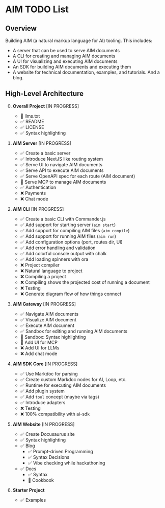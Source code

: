 # AIM TODO List

## Overview
Building AIM (a natural markup language for AI) tooling. This includes:
- A server that can be used to serve AIM documents
- A CLI for creating and managing AIM documents
- A UI for visualizing and executing AIM documents
- An SDK for building AIM documents and executing them
- A website for technical documentation, examples, and tutorials. And a blog.

## High-Level Architecture 

0. **Overall Project** [IN PROGRESS]
    - 🚧 llms.txt
    - ✅ README
    - ✅ LICENSE
    - ✅ Syntax highlighting

1. **AIM Server** [IN PROGRESS]
    - ✅ Create a basic server
    - ✅ Introduce NextJS like routing system
    - ✅ Serve UI to navigate AIM documents
    - ✅ Serve API to execute AIM documents
    - ✅ Serve OpenAPI spec for each route (AIM document)
    - 🚧 Serve MCP to manage AIM documents
    - ✅ Authentication
    - ❌ Payments
    - ❌ Chat mode

2. **AIM CLI** [IN PROGRESS]
    - ✅ Create a basic CLI with Commander.js
    - ✅ Add support for starting server (`aim start`)
    - ✅ Add support for compiling AIM files (`aim compile`)
    - ✅ Add support for running AIM files (`aim run`) 
    - ✅ Add configuration options (port, routes dir, UI)
    - ✅ Add error handling and validation
    - ✅ Add colorful console output with chalk
    - ✅ Add loading spinners with ora
    - ❌ Project compiler
    - ❌ Natural language to project
    - ❌ Compiling a project
    - ❌ Compiling shows the projected cost of running a document
    - ❌ Testing 
    - ❌ Generate diagram flow of how things connect

3. **AIM Gateway** [IN PROGRESS]
    - ✅ Navigate AIM documents
    - ✅ Visualize AIM document
    - ✅ Execute AIM document
    - ✅ Sandbox for editing and running AIM documents
    - 🚧 Sandbox: Syntax highlighting
    - 🚧 Add UI for MCP
    - ❌ Add UI for LLMs
    - ❌ Add chat mode

4. **AIM SDK Core** [IN PROGRESS]
    - ✅ Use Markdoc for parsing
    - ✅ Create custom Markdoc nodes for AI, Loop, etc.
    - ✅ Runtime for executing AIM documents
    - ✅ Add plugin system
    - ✅ Add `tool` concept (maybe via tags)
    - ✅ Introduce adapters
    - ❌ Testing 
    - ❌ 100% compatibility with ai-sdk
 
5. **AIM Website** [IN PROGRESS]
    - ✅ Create Docusaurus site
    - ✅ Syntax highlighting
    - ✅ Blog
        - ✅ Prompt-driven Programming
        - ✅ Syntax Decisions
        - ✅ Vibe checking while hackathoning
    - ✅ Docs
        - ✅ Syntax
        - 🚧 Cookbook

6.  **Starter Project** 
    - ✅ Examples
